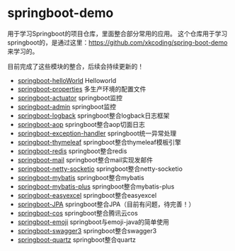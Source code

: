 # springboot-demo
用于学习Springboot的项目仓库，里面整合部分常用的应用。
这个仓库用于学习springboot的，是通过这里：https://github.com/xkcoding/spring-boot-demo 来学习的。

目前完成了这些模块的整合，后续会持续更新的！

- [springboot-helloWorld](/demo-01-hello/)  Helloworld
- [springboot-properties](/demo-02-properties/)  多生产环境的配置文件
- [springboot-actuator](/demo-03-actuator/)  springboot监控
- [springboot-admin](/demo-04-admin/)  springboot监控
- [springboot-logback](/demo-05-logback/)  springboot整合logback日志框架
- [springboot-aop](/demo-06-aop/)  springboot整合aop切面日志
- [springboot-exception-handler](/demo-07-exception-handler/)  springboot统一异常处理
- [springboot-thymeleaf](/demo-08-thymeleaf/)  springboot整合thymeleaf模板引擎
- [springboot-redis](/demo-09-redis/)  springboot整合redis
- [springboot-mail](/demo-10-mail/) springboot整合mail实现发邮件
- [springboot-netty-socketio](/demo-11-nettysocketio/)  springboot整合netty-socketio
- [springboot-mybatis](/demo-12-mybatis/)  springboot整合mybatis
- [springboot-mybatis-plus](/demo-12-mybatis/)  springboot整合mybatis-plus
- [springboot-easyexcel](/demo-14-easyexcel/)  springboot整合easyexcel
- [springboot-JPA](/demo-15-JPA/)  springboot整合JPA（目前有问题，待完善！）
- [springboot-cos](/demo-16-cos) springboot整合腾讯云cos
- [springboot-emoji](/demo-17-emoji) springboot与emoji-java的简单使用
- [springboot-swagger3](/demo-18-swagger) springboot整合swagger3
- [springboot-quartz](/demo-20-quartz) springboot整合quartz
